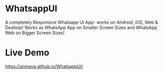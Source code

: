 # WhatsappUI
A completely Responsive Whatsapp UI App- works on Android, iOS, Web & Desktop! Works as WhatsApp App on Smaller Screen Sizes and WhatsApp Web on Bigger Screen Sizes!
# Live Demo
https://anmaya.github.io/WhatsappUI/

